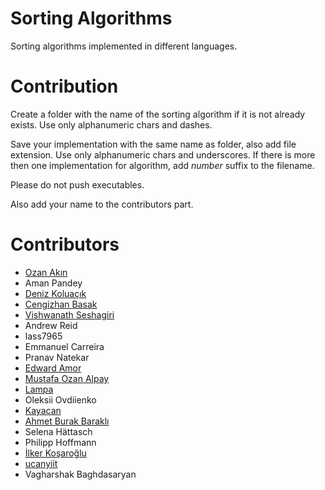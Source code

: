 # Sorting Algorithms

Sorting algorithms implemented in different languages.

# Contribution

Create a folder with the name of the sorting algorithm if it is not already exists. Use only alphanumeric chars and dashes.

Save your implementation with the same name as folder, also add file extension. Use only alphanumeric chars and underscores. If there is more then one implementation for algorithm, add _number_ suffix to the filename.

Please do not push executables.

Also add your name to the contributors part.

# Contributors

* [Ozan Akın](https://github.com/oznakn)
* Aman Pandey
* [Deniz Koluaçık](https://github.com/koluacik)
* [Cengizhan Basak](https://github.com/cengizhanbasak)
* [Vishwanath Seshagiri](https://thebrahminator.github.io)
* Andrew Reid
* lass7965
* Emmanuel Carreira
* Pranav Natekar
* [Edward Amor](https://github.com/Skellet0r)
* [Mustafa Ozan Alpay](https://github.com/frozsgy)
* [Lampa](https://github.com/swetlana-spb)
* Oleksii Ovdiienko
* [Kayacan](https://github.com/kayacanv)
* [Ahmet Burak Baraklı](https://github.com/ahmetburakbarakli)
* Selena Hättasch
* Philipp Hoffmann
* [İlker Koşaroğlu](https://github.com/ilkerkosaroglu)
* [ucanyiit](https://github.com/ucanyiit)
* Vagharshak Baghdasaryan
